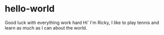 # hello-world
Good luck with everything work hard
Hi' I'm Ricky,
I like to play tennis and learn as much as I can about the world.
